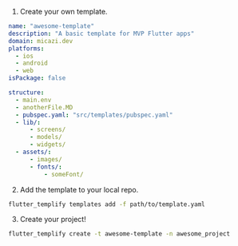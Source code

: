 1. Create your own template.

```yaml
name: "awesome-template"
description: "A basic template for MVP Flutter apps"
domain: micazi.dev
platforms:
  - ios
  - android
  - web
isPackage: false

structure:
  - main.env
  - anotherFile.MD
  - pubspec.yaml: "src/templates/pubspec.yaml"
  - lib/:
      - screens/
      - models/
      - widgets/
  - assets/:
      - images/
      - fonts/:
          - someFont/
```

2. Add the template to your local repo.

```bash
flutter_templify templates add -f path/to/template.yaml
```

3. Create your project!

```bash
flutter_templify create -t awesome-template -n awesome_project
```
